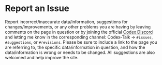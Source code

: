 # Report an Issue

Report incorrect/inaccurate data/information, suggestions for changes/improvements, or any other problems you are having by leaving comments on the page in question or by joining the official [Codex Discord](https://discord.gg/fUAnjxCEGF) and letting me know in the corresponding channel: Codex-Talk → `#issues`, `#suggestions`, or `#revisions`. Please be sure to include a link to the page you are referring to, the specific data/information in question, and how the data/information is wrong or needs to be changed. All suggestions are also welcomed and help improve the site.